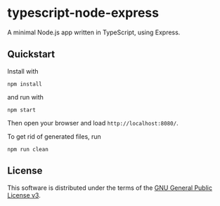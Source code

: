 # typescript-node-express

A minimal Node.js app written in TypeScript, using Express.

## Quickstart

Install with

```
npm install
```

and run with

```
npm start
```

Then open your browser and load `http://localhost:8080/`.

To get rid of generated files, run

```
npm run clean
```

## License

This software is distributed under the terms of the
[GNU General Public License v3](https://www.gnu.org/licenses/gpl-3.0.en.html).
